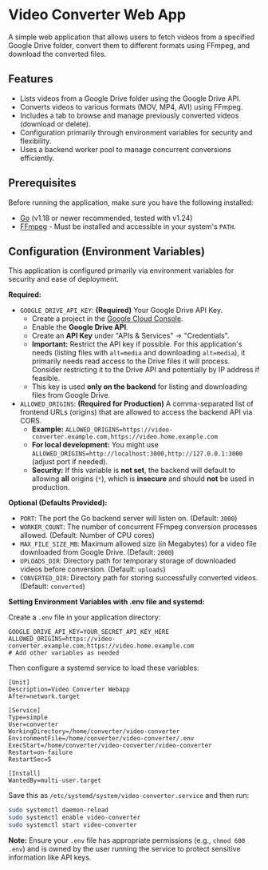 # Video Converter Web App

A simple web application that allows users to fetch videos from a specified Google Drive folder, convert them to different formats using FFmpeg, and download the converted files.

## Features

-   Lists videos from a Google Drive folder using the Google Drive API.
-   Converts videos to various formats (MOV, MP4, AVI) using FFmpeg.
-   Includes a tab to browse and manage previously converted videos (download or delete).
-   Configuration primarily through environment variables for security and flexibility.
-   Uses a backend worker pool to manage concurrent conversions efficiently.

## Prerequisites

Before running the application, make sure you have the following installed:

-   [Go](https://golang.org/dl/) (v1.18 or newer recommended, tested with v1.24)
-   [FFmpeg](https://ffmpeg.org/download.html) - Must be installed and accessible in your system's `PATH`.

## Configuration (Environment Variables)

This application is configured primarily via environment variables for security and ease of deployment.

**Required:**

-   `GOOGLE_DRIVE_API_KEY`: **(Required)** Your Google Drive API Key.
    -   Create a project in the [Google Cloud Console](https://console.cloud.google.com/).
    -   Enable the **Google Drive API**.
    -   Create an **API Key** under "APIs & Services" -> "Credentials".
    -   **Important:** Restrict the API key if possible. For this application's needs (listing files with `alt=media` and downloading `alt=media`), it primarily needs read access to the Drive files it will process. Consider restricting it to the Drive API and potentially by IP address if feasible.
    -   This key is used **only on the backend** for listing and downloading files from Google Drive.
-   `ALLOWED_ORIGINS`: **(Required for Production)** A comma-separated list of frontend URLs (origins) that are allowed to access the backend API via CORS.
    -   **Example:** `ALLOWED_ORIGINS=https://video-converter.example.com,https://video.home.example.com`
    -   **For local development:** You might use `ALLOWED_ORIGINS=http://localhost:3000,http://127.0.0.1:3000` (adjust port if needed).
    -   **Security:** If this variable is **not set**, the backend will default to allowing **all** origins (`*`), which is **insecure** and should **not** be used in production.

**Optional (Defaults Provided):**

-   `PORT`: The port the Go backend server will listen on. (Default: `3000`)
-   `WORKER_COUNT`: The number of concurrent FFmpeg conversion processes allowed. (Default: Number of CPU cores)
-   `MAX_FILE_SIZE_MB`: Maximum allowed size (in Megabytes) for a video file downloaded from Google Drive. (Default: `2000`)
-   `UPLOADS_DIR`: Directory path for temporary storage of downloaded videos before conversion. (Default: `uploads`)
-   `CONVERTED_DIR`: Directory path for storing successfully converted videos. (Default: `converted`)

**Setting Environment Variables with .env file and systemd:**

Create a `.env` file in your application directory:

```
GOOGLE_DRIVE_API_KEY=YOUR_SECRET_API_KEY_HERE
ALLOWED_ORIGINS=https://video-converter.example.com,https://video.home.example.com
# Add other variables as needed
```

Then configure a systemd service to load these variables:

```
[Unit]
Description=Video Converter Webapp
After=network.target

[Service]
Type=simple
User=converter
WorkingDirectory=/home/converter/video-converter
EnvironmentFile=/home/converter/video-converter/.env
ExecStart=/home/converter/video-converter/video-converter
Restart=on-failure
RestartSec=5

[Install]
WantedBy=multi-user.target
```

Save this as `/etc/systemd/system/video-converter.service` and then run:

```bash
sudo systemctl daemon-reload
sudo systemctl enable video-converter
sudo systemctl start video-converter
```

**Note:** Ensure your `.env` file has appropriate permissions (e.g., `chmod 600 .env`) and is owned by the user running the service to protect sensitive information like API keys.

